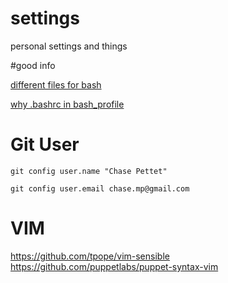 settings
========

personal settings and things

#good info

[different files for bash](http://www.joshstaiger.org/archives/2005/07/bash_profile_vs.html)

[why .bashrc in bash_profile](http://superuser.com/questions/183870/difference-between-bashrc-and-bash-profile)

Git User
========

    git config user.name "Chase Pettet"

    git config user.email chase.mp@gmail.com


VIM
=======
https://github.com/tpope/vim-sensible
https://github.com/puppetlabs/puppet-syntax-vim
